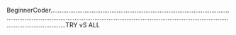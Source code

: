 BeginnerCoder.................................................................................................................................................................................................................................................................TRY vS ALL
